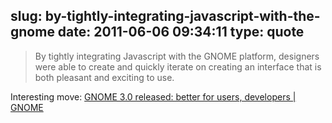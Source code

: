 slug: by-tightly-integrating-javascript-with-the-gnome
date: 2011-06-06 09:34:11
type: quote
---

> By tightly integrating Javascript with the GNOME platform, designers were able to create and quickly iterate on creating an interface that is both pleasant and exciting to use.

Interesting move: [GNOME 3.0 released: better for users, developers | GNOME](http://www.gnome.org/press/2011/04/gnome-3-0-released-better-for-users-developers-3/)
